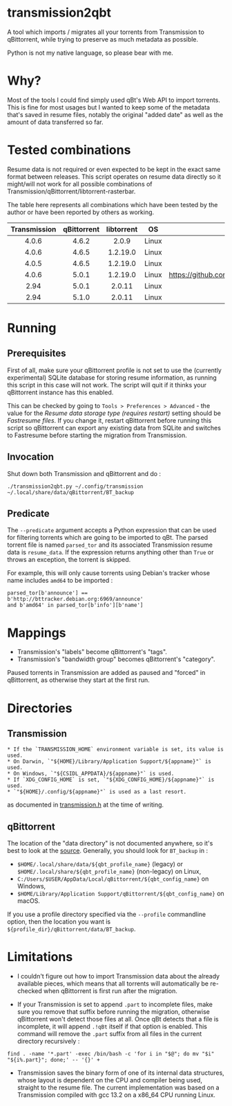 # transmission2qbt

A tool which imports / migrates all your torrents from Transmission to
qBittorrent, while trying to preserve as much metadata as possible.

Python is not my native language, so please bear with me.

# Why?

Most of the tools I could find simply used qBt's Web API to import torrents.
This is fine for most usages but I wanted to keep some of the metadata that's
saved in resume files, notably the original "added date" as well as the amount
of data transferred so far.

# Tested combinations

Resume data is not required or even expected to be kept in the exact same format
between releases. This script operates on resume data directly so it might/will
not work for all possible combinations of
Transmission/qBittorrent/libtorrent-rasterbar.

The table here represents all combinations which have been tested by the author
or have been reported by others as working.

| Transmission | qBittorrent | libtorrent | OS    | Issue    |
| :----------: | :---------: | :--------: | :---: | :------: |
| 4.0.6        | 4.6.2       | 2.0.9      | Linux | N/A      |
| 4.0.6        | 4.6.5       | 1.2.19.0   | Linux | N/A      |
| 4.0.5        | 4.6.5       | 1.2.19.0   | Linux | N/A      |
| 4.0.6        | 5.0.1       | 1.2.19.0   | Linux | https://github.com/undertheironbridge/transmission2qbt/issues/1 |
| 2.94         | 5.0.1       | 2.0.11     | Linux | N/A      |
| 2.94         | 5.1.0       | 2.0.11     | Linux | N/A      |

# Running

## Prerequisites

First of all, make sure your qBittorrent profile is not set to use the
(currently experimental) SQLite database for storing resume information, as
running this script in this case will not work. The script will quit if it
thinks your qBittorrent instance has this enabled.

This can be checked by going to `Tools > Preferences > Advanced` - the value
for the *Resume data storage type (requires restart)* setting should be
*Fastresume files*. If you change it, restart qBittorrent before running this
script so qBittorrent can export any existing data from SQLite and switches to
Fastresume before starting the migration from Transmission.

## Invocation

Shut down both Transmission and qBittorrent and do :

```
./transmission2qbt.py ~/.config/transmission ~/.local/share/data/qBittorrent/BT_backup
```

## Predicate

The `--predicate` argument accepts a Python expression that can be used for
filtering torrents which are going to be imported to qBt. The parsed torrent
file is named `parsed_tor` and its associated Transmission resume data is
`resume_data`. If the expression returns anything other than `True` or throws
an exception, the torrent is skipped.

For example, this will only cause torrents using Debian's tracker whose name
includes `amd64` to be imported :

```
parsed_tor[b'announce'] == b'http://bttracker.debian.org:6969/announce'
and b'amd64' in parsed_tor[b'info'][b'name']
```

# Mappings

* Transmission's "labels" become qBittorrent's "tags".
* Transmission's "bandwidth group" becomes qBittorrent's "category".

Paused torrents in Transmission are added as paused and "forced" in qBittorrent,
as otherwise they start at the first run.

# Directories

## Transmission 

```
* If the `TRANSMISSION_HOME` environment variable is set, its value is used.
* On Darwin, `"${HOME}/Library/Application Support/${appname}"` is used.
* On Windows, `"${CSIDL_APPDATA}/${appname}"` is used.
* If `XDG_CONFIG_HOME` is set, `"${XDG_CONFIG_HOME}/${appname}"` is used.
* `"${HOME}/.config/${appname}"` is used as a last resort.
```

as documented in [transmission.h](https://github.com/transmission/transmission/blob/1f10c50979bbbbc8e694b52322dbdbfb25de65cc/libtransmission/transmission.h#L98)
at the time of writing.

## qBittorrent

The location of the "data directory" is not documented anywhere, so it's best to
look at the [source](https://github.com/qbittorrent/qBittorrent/blob/d71086e400162a2a4573a849ac454074e615a7c1/src/base/profile_p.cpp#L87).
Generally, you should look for `BT_backup` in :

* `$HOME/.local/share/data/${qbt_profile_name}` (legacy) or 
  `$HOME/.local/share/${qbt_profile_name}` (non-legacy) on Linux,
* `C:/Users/$USER/AppData/Local/qBittorrent/${qbt_config_name}` on Windows,
* `$HOME/Library/Application Support/qBittorrent/${qbt_config_name}` on macOS.

If you use a profile directory specified via the `--profile` commandline option,
then the location you want is `${profile_dir}/qBittorrent/data/BT_backup`.

# Limitations

* I couldn't figure out how to import Transmission data about the already
available pieces, which means that all torrents will automatically be re-checked
when qBittorrent is first run after the migration.

* If your Transmission is set to append `.part` to incomplete files, make sure
you remove that suffix before running the migration, otherwise qBittorrent won't
detect those files at all. Once qBt detects that a file is incomplete, it will
append `.!qBt` itself if that option is enabled. This command will remove the
`.part` suffix from all files in the current directory recursively :

```
find . -name '*.part' -exec /bin/bash -c 'for i in "$@"; do mv "$i" "${i%.part}"; done;' -- '{}' +
```

* Transmission saves the binary form of one of its internal data structures,
whose layout is dependent on the CPU and compiler being used, straight to the
resume file. The current implementation was based on a Transmission compiled
with gcc 13.2 on a x86_64 CPU running Linux.
